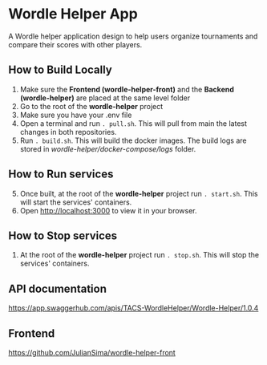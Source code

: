 # Wordle Helper App
A Wordle helper application design to help users organize tournaments and compare their scores with other players.

## How to Build Locally
1. Make sure the **Frontend (wordle-helper-front)** and the **Backend (wordle-helper)** are placed at the same level folder
2. Go to the root of the **wordle-helper** project
3. Make sure you have your .env file
4. Open a terminal and run ``. pull.sh``. This will pull from main the latest changes in both repositories.
5. Run ``. build.sh``. This will build the docker images. The build logs are stored in *wordle-helper/docker-compose/logs* folder.

## How to Run services
5. Once built, at the root of the **wordle-helper** project run ``. start.sh``. This will start the services' containers.
6. Open [http://localhost:3000](http://localhost:3000) to view it in your browser.

## How to Stop services
1. At the root of the **wordle-helper** project run ``. stop.sh``. This will stop the services' containers.


## API documentation
https://app.swaggerhub.com/apis/TACS-WordleHelper/Wordle-Helper/1.0.4

## Frontend
https://github.com/JulianSima/wordle-helper-front
